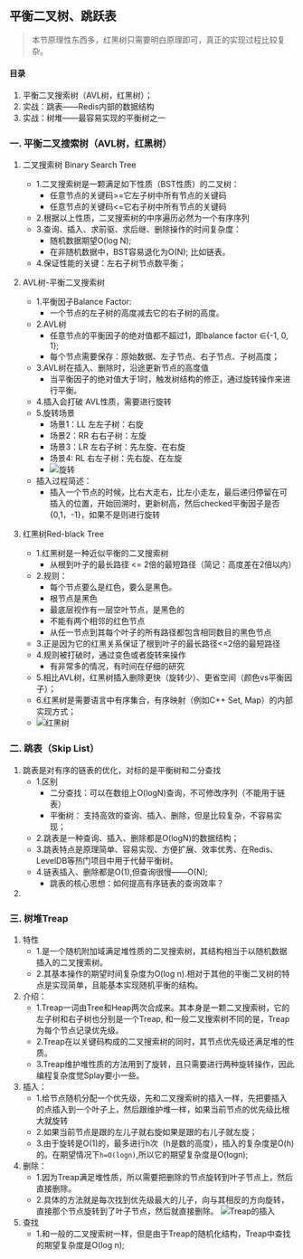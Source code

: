 ## 平衡二叉树、跳跃表
> 本节原理性东西多，红黑树只需要明白原理即可，真正的实现过程比较复杂。

#### 目录
1. 平衡二叉搜索树（AVL树，红黑树）；
2. 实战：跳表——Redis内部的数据结构
3. 实战：树堆——最容易实现的平衡树之一

### 一. 平衡二叉搜索树（AVL树，红黑树）
1. 二叉搜索树 Binary Search Tree
	- 1.二叉搜索树是一颗满足如下性质（BST性质）的二叉树：
		- 任意节点的关键码>=它左子树中所有节点的关键码
		- 任意节点的关键码<=它右子树中所有节点的关键码
	- 2.根据以上性质，二叉搜索树的中序遍历必然为一个有序序列
	- 3.查询、插入、求前驱、求后继、删除操作的时间复杂度：
		- 随机数据期望O(log N);
		- 在非随机数据中，BST容易退化为O(N); 比如链表。
	- 4.保证性能的关键：左右子树节点数平衡； 	
2. AVL树-平衡二叉搜索树
	- 1.平衡因子Balance Factor:
		- 一个节点的左子树的高度减去它的右子树的高度。
	- 2.AVL树
		- 任意节点的平衡因子的绝对值都不超过1，即balance factor &#8712;{-1, 0, 1};
		- 每个节点需要保存：原始数据、左子节点、右子节点、子树高度；
	- 3.AVL树在插入、删除时，沿途更新节点的高度值
		- 当平衡因子的绝对值大于1时，触发树结构的修正，通过旋转操作来进行平衡。
	- 4.插入会打破 AVL性质，需要进行旋转
	- 5.旋转场景
		- 场景1：LL 左左子树：右旋
		- 场景2：RR 右右子树：左旋
		- 场景3：LR 左右子树：先左旋、在右旋
		- 场景4: RL 右左子树：先右旋、在左旋
		- ![旋转](https://upload.wikimedia.org/wikipedia/commons/c/c7/Tree_Rebalancing.png)
	- 插入过程简述：
		- 插入一个节点的时候，比右大走右，比左小走左，最后递归停留在可插入的位置，开始回溯时，更新树高，然后checked平衡因子是否{0,1，-1}，如果不是则进行旋转

3. 红黑树Red-black Tree
	- 1.红黑树是一种近似平衡的二叉搜索树
		- 从根到叶子的最长路径 <= 2倍的最短路径（简记：高度差在2倍以内）
	- 2.规则：
		- 每个节点要么是红色，要么是黑色。
		- 根节点是黑色
		- 最底层视作有一层空叶节点，是黑色的
		- 不能有两个相邻的红色节点
		- 从任一节点到其每个叶子的所有路径都包含相同数目的黑色节点
	- 3.正是因为它的红黑关系保证了根到叶子的最长路径<=2倍的最短路径
	- 4.规则被打破时，通过变色或者旋转来操作
		- 有非常多的情况，有时间在仔细的研究
	- 5.相比AVL树，红黑树插入删除更快（旋转少）、更省空间（颜色vs平衡因子）；
	- 6.红黑树是需要语言中有序集合，有序映射（例如C++ Set, Map）的内部实现方式；
	- ![红黑树](https://upload.wikimedia.org/wikipedia/commons/thumb/6/66/Red-black_tree_example.svg/450px-Red-black_tree_example.svg.png)

### 二. 跳表（Skip List）
1. 跳表是对有序的链表的优化，对标的是平衡树和二分查找
	- 1.区别
		- 二分查找：可以在数组上O(logN)查询，不可修改序列（不能用于链表）
		- 平衡树： 支持高效的查询、插入、删除，但是比较复杂，不容易实现；
	- 2.跳表是一种查询、插入、删除都是O(logN)的数据结构；
	- 3.跳表特点是原理简单、容易实现、方便扩展、效率优秀、在Redis、LevelDB等热门项目中用于代替平衡树。
	- 4.链表插入、删除都是O(1),但查询很慢——O(N); 
		- 跳表的核心思想：如何提高有序链表的查询效率？
2. 

### 三. 树堆Treap
1. 特性
	- 1.是一个随机附加域满足堆性质的二叉搜索树，其结构相当于以随机数据插入的二叉搜索树。
	- 2.其基本操作的期望时间复杂度为O(log n).相对于其他的平衡二叉树的特点是实现简单，且能基本实现随机平衡的结构。
2. 介绍：
	- 1.Treap一词由Tree和Heap两次合成来。其本身是一颗二叉搜索树，它的左子树和右子树也分别是一个Treap, 和一般二叉搜索树不同的是，Treap为每个节点记录优先级。
	- 2.Treap在以关键码构成的二叉搜索树的同时，其节点优先级还满足堆的性质。
	- 3.Treap维护堆性质的方法用到了旋转，且只需要进行两种旋转操作，因此编程复杂度觉Splay要小一些。
3. 插入：
	- 1.给节点随机分配一个优先级，先和二叉搜索树的插入一样，先把要插入的点插入到一个叶子上，然后跟维护堆一样，如果当前节点的优先级比根大就旋转
	- 2.如果当前节点是跟的左儿子就右旋如果是跟的右儿子就左旋；
	- 3.由于旋转是O(1)的，最多进行h次（h是数的高度），插入的复杂度是O(h)的。在期望情况下`h=O(logn)`,所以它的期望复杂度是O(logn);
4. 删除：
	- 1.因为Treap满足堆性质，所以需要把删除的节点旋转到叶子节点上，然后直接删除。
	- 2.具体的方法就是每次找到优先级最大的儿子，向与其相反的方向旋转，直接那个节点旋转到了叶子节点，然后就直接删除。
	![Treap的插入](https://pic.leetcode-cn.com/1629111960-hWlQWl-%7B73aa7f62-f875-4285-86cc-c939956deb52%7D.png)
5. 查找
	- 1.和一般的二叉搜索树一样，但是由于Treap的随机化结构，Treap中查找的期望复杂度是O(log n);

